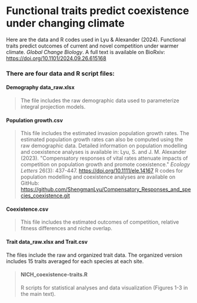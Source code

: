 # Functional traits predict coexistence under changing climate
Here are the data and R codes used in Lyu & Alexander (2024). Functional traits predict outcomes of current and novel competition under warmer climate. *Global Change Biology*. A full text is available on BioRxiv: https://doi.org/10.1101/2024.09.26.615168

### There are four data and R script files:
#### Demography data_raw.xlsx
> The file includes the raw demographic data used to parameterize integral projection models. 

#### Population growth.csv
> This file includes the estimated invasion population growth rates. The estimated population growth rates can also be computed using the raw demographic data. Detailed information on population modelling and coexistence analyses is available in: Lyu, S. and J. M. Alexander (2023). "Compensatory responses of vital rates attenuate impacts of competition on population growth and promote coexistence." *Ecology Letters* 26(3): 437-447. https://doi.org/10.1111/ele.14167 R codes for population modelling and coexistence analyses are available on GitHub: https://github.com/ShengmanLyu/Compensatory_Responses_and_species_coexistence.git 

#### Coexistence.csv 
> This file includes the estimated outcomes of competition, relative fitness differences and niche overlap.

#### Trait data_raw.xlsx and Trait.csv
The files include the raw and organized trait data. The organized version includes 15 traits averaged for each species at each site.

> #### NICH_coexistence-traits.R
> R scripts for statistical analyses and data visualization (Figures 1-3 in the main text).
